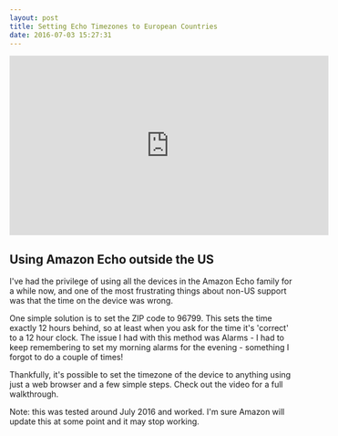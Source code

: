 ```yaml
---
layout: post
title: Setting Echo Timezones to European Countries
date: 2016-07-03 15:27:31
---
```

<iframe width="560" height="315" src="https://www.youtube.com/embed/IhX2EmX3UNE" frameborder="0" allowfullscreen></iframe>

## Using Amazon Echo outside the US

I've had the privilege of using all the devices in the Amazon Echo family for a while now, and one of the most frustrating things about non-US support was that the time on the device was wrong.

One simple solution is to set the ZIP code to 96799. This sets the time exactly 12 hours behind, so at least when you ask for the time it's 'correct' to a 12 hour clock. The issue I had with this method was Alarms - I had to keep remembering to set my morning alarms for the evening - something I forgot to do a couple of times!

Thankfully, it's possible to set the timezone of the device to anything using just a web browser and a few simple steps. Check out the video for a full walkthrough.

Note: this was tested around July 2016 and worked. I'm sure Amazon will update this at some point and it may stop working.
